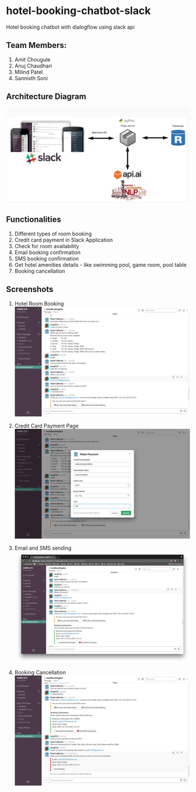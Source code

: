 # hotel-booking-chatbot-slack
Hotel booking chatbot with dialogflow using slack api 

## Team Members:

1. Amit Chougule
2. Anuj Chaudhari
3. Milind Patel
4. Sannisth Soni

## Architecture Diagram

![Alt text](/Architecture_Diagram.png?raw=true "Architecture Diagram")

## Functionalities

1. Different types of room booking
2. Credit card payment in Slack Application
3. Check for room availability
4. Email booking confirmation
5. SMS booking confirmation
6. Get hotel amenities details - like swimming pool, game room, pool table
7. Booking cancellation

## Screenshots

1. Hotel Room Booking
![Alt text](/images/image1.png?raw=true "Image 1")

2. Credit Card Payment Page
![Alt text](/images/image2.png?raw=true "Image 2")

3. Email and SMS sending
![Alt text](/images/image3.png?raw=true "Image 2")

4. Booking Cancellation
![Alt text](/images/image4.png?raw=true "Image 2")
